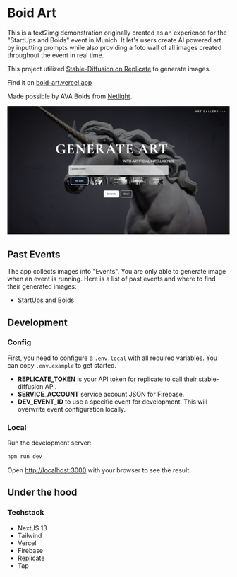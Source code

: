 # Boid Art

This is a text2img demonstration originally created as an experience for the "StartUps and Boids" event in Munich. It let's users create AI powered art by inputting prompts while also providing a foto wall of all images created throughout the event in real time.

This project utilized [Stable-Diffusion on Replicate](https://replicate.com/stability-ai/stable-diffusion) to generate images.

Find it on [boid-art.vercel.app](https://boid-art.vercel.app/)

Made possible by AVA Boids from [Netlight](http://netlight.com/).

![Boid Art - starting page to generate images](showcase/boid-art-generate.png)

## Past Events

The app collects images into "Events". You are only able to generate image when an event is running. Here is a list of past events and where to find their generated images:

- [StartUps and Boids](https://boid-art.vercel.app/results/StartUpAndBoids)

## Development

### Config

First, you need to configure a `.env.local` with all required variables. You can copy `.env.example` to get started.

- **REPLICATE_TOKEN** is your API token for replicate to call their stable-diffusion API.
- **SERVICE_ACCOUNT** service account JSON for Firebase.
- **DEV_EVENT_ID** to use a specific event for development. This will overwrite event configuration locally.

### Local

Run the development server:

```bash
npm run dev
```

Open [http://localhost:3000](http://localhost:3000) with your browser to see the result.

## Under the hood

### Techstack

- NextJS 13
- Tailwind
- Vercel
- Firebase
- Replicate
- Tap
